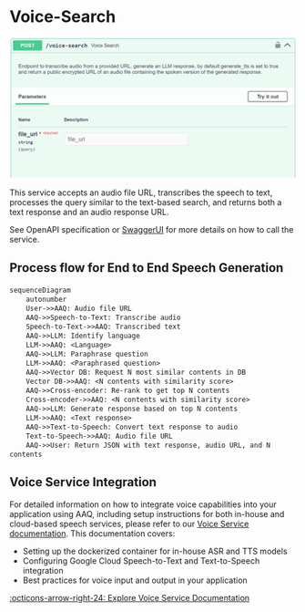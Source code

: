 # Voice-Search

![Voice-Search endpoint](./voice-search.png)

This service accepts an audio file URL, transcribes the speech to text, processes the query similar to the text-based search, and returns both a text response and an audio response URL.

See OpenAPI specification or [SwaggerUI](index.md/#swaggerui) for more details on how to call the service.

## Process flow for End to End Speech Generation

```mermaid
sequenceDiagram
    autonumber
    User->>AAQ: Audio file URL
    AAQ->>Speech-to-Text: Transcribe audio
    Speech-to-Text->>AAQ: Transcribed text
    AAQ->>LLM: Identify language
    LLM->>AAQ: <Language>
    AAQ->>LLM: Paraphrase question
    LLM->>AAQ: <Paraphrased question>
    AAQ->>Vector DB: Request N most similar contents in DB
    Vector DB->>AAQ: <N contents with similarity score>
    AAQ->>Cross-encoder: Re-rank to get top N contents
    Cross-encoder->>AAQ: <N contents with similarity score>
    AAQ->>LLM: Generate response based on top N contents
    LLM->>AAQ: <Text response>
    AAQ->>Text-to-Speech: Convert text response to audio
    Text-to-Speech->>AAQ: Audio file URL
    AAQ->>User: Return JSON with text response, audio URL, and N contents
```

## Voice Service Integration

For detailed information on how to integrate voice capabilities into your application using AAQ, including setup instructions for both in-house and cloud-based speech services, please refer to our [Voice Service documentation](../voice-service/index.md). This documentation covers:

- Setting up the dockerized container for in-house ASR and TTS models
- Configuring Google Cloud Speech-to-Text and Text-to-Speech integration
- Best practices for voice input and output in your application

[:octicons-arrow-right-24: Explore Voice Service Documentation](../voice-service/index.md)
